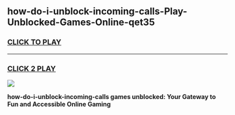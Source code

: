
## how-do-i-unblock-incoming-calls-Play-Unblocked-Games-Online-qet35
<h3>
<a href="https://premium76.site?title=how-do-i-unblock-incoming-calls&ref=25A">CLICK TO PLAY</a></h3>
<hr>

<h3>
<a href="https://premium76.site?title=how-do-i-unblock-incoming-calls&ref=25A">CLICK 2 PLAY</a>
  
</h3>

<a href="https://premium76.site?title=how-do-i-unblock-incoming-calls&ref=25A"><img src="https://clearcache.store/games.png"></a>


**how-do-i-unblock-incoming-calls games unblocked: Your Gateway to Fun and Accessible Online Gaming**
